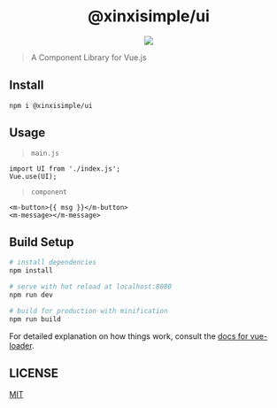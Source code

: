 <h1 style="text-align: center">@xinxisimple/ui</h1>

<p align="center">
    <a href="https://github.com/xinxisimple/ui">
        <img src="https://img.shields.io/npm/v/@xinxisimple/ui">
    </a>
</p>

> A Component Library for Vue.js

## Install

```
npm i @xinxisimple/ui
```

## Usage

> `main.js`

```vue
import UI from './index.js';
Vue.use(UI);
```

> `component`

```vue
<m-button>{{ msg }}</m-button>
<m-message></m-message>
```

## Build Setup

``` bash
# install dependencies
npm install

# serve with hot reload at localhost:8080
npm run dev

# build for production with minification
npm run build
```

For detailed explanation on how things work, consult the [docs for vue-loader](http://vuejs.github.io/vue-loader).

## LICENSE
[MIT](LICENSE)